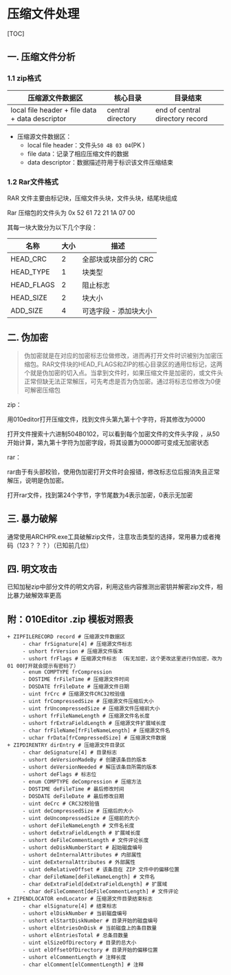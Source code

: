 # 压缩文件处理

[TOC]

## 一. 压缩文件分析

### 1.1 zip格式

| 压缩源文件数据区                                | 核心目录          | 目录结束                        |
| ----------------------------------------------- | ----------------- | ------------------------------- |
| local file header + file data + data descriptor | central directory | end of central directory record |

* 压缩源文件数据区：
  * local file header：文件头`50 4B 03 04`(PK  )
  * file data：记录了相应压缩文件的数据
  * data descriptor：数据描述符用于标识该文件压缩结束

### 1.2 Rar文件格式

RAR 文件主要由标记块，压缩文件头块，文件头块，结尾块组成

Rar 压缩包的文件头为 0x 52 61 72 21 1A 07 00

其每一块大致分为以下几个字段：

| 名称       | 大小 | 描述                  |
| ---------- | ---- | --------------------- |
| HEAD_CRC   | 2    | 全部块或块部分的 CRC  |
| HEAD_TYPE  | 1    | 块类型                |
| HEAD_FLAGS | 2    | 阻止标志              |
| HEAD_SIZE  | 2    | 块大小                |
| ADD_SIZE   | 4    | 可选字段 - 添加块大小 |



## 二. 伪加密

> 伪加密就是在对应的加密标志位做修改，进而再打开文件时识被别为加密压缩包。RAR文件块的HEAD_FLAGS和ZIP的核心目录区的通用位标记，这两个就是伪加密的切入点。当拿到文件时，如果压缩文件是加密的，或文件头正常但缺无法正常解压，可先考虑是否为伪加密。通过将标志位修改为0便可解密压缩包

zip：

用010editor打开压缩文件，找到文件头第九第十个字符，将其修改为0000

打开文件搜索十六进制504B0102，可以看到每个加密文件的文件头字段 ，从50开始计算，第九第十字符为加密字段，将其设置为0000即可变成无加密状态

rar：

rar由于有头部校验，使用伪加密打开文件时会报错，修改标志位后报消失且正常解压，说明是伪加密。

打开rar文件，找到第24个字节，字节尾数为4表示加密，0表示无加密

## 三. 暴力破解

通常使用ARCHPR.exe工具破解zip文件，注意攻击类型的选择，常用暴力或者掩码（123？？？）（已知前几位）

## 四. 明文攻击

已知加秘zip中部分文件的明文内容，利用这些内容推测出密钥并解密zip文件，相比暴力破解效率更高



## 附：010Editor .zip 模板对照表

 ```
 + ZIPFILERECORD record # 压缩源文件数据区
      - char frSignature[4] # 压缩源文件标志
      - ushort frVersion # 压缩源文件版本
      - ushort frFlags # 压缩源文件标志 （有无加密，这个更改这里进行伪加密，改为01 00打开就会提示有密码了）
      - enum COMPTYPE frCompression 
      - DOSTIME frFileTime # 压缩源文件时间
      - DOSDATE frFileDate # 压缩源文件日期
      - uint frCrc # 压缩源文件CRC32校验值
      - uint frCompressedSize # 压缩源文件压缩后大小
      - uint frUncompressedSize # 压缩源文件压缩前大小
      - ushort frFileNameLength # 压缩源文件名长度
      - ushort frExtraFieldLength # 压缩源文件扩展域长度
      - char frFileName[frFileNameLength] # 压缩源文件名
      - uchar frData[frCompressedSize] # 压缩源文件数据
 + ZIPDIRENTRY dirEntry # 压缩源文件目录区
      - char deSignature[4] # 目录标志
      - ushort deVersionMadeBy # 创建该条目的版本
      - ushort deVersionNeeded # 解压该条目所需的版本
      - ushort deFlags # 标志位 
      - enum COMPTYPE deCompression # 压缩方法
      - DOSTIME deFileTime # 最后修改时间
      - DOSDATE deFileDate # 最后修改日期
      - uint deCrc # CRC32校验值
      - uint deCompressedSize # 压缩后的大小
      - uint deUncompressedSize # 压缩前的大小
      - ushort deFileNameLength # 文件名长度
      - ushort deExtraFieldLength # 扩展域长度
      - ushort deFileCommentLength # 文件评论长度
      - ushort deDiskNumberStart # 起始磁盘编号
      - ushort deInternalAttributes # 内部属性
      - uint deExternalAttributes # 外部属性
      - uint deRelativeOffset # 该条目在 ZIP 文件中的偏移位置
      - char deFileName[deFileNameLength] # 文件名
      - char deExtraField[deExtraFieldLength] # 扩展域
      - char deFileComment[deFileCommentLength] # 文件评论
 + ZIPENDLOCATOR endLocator # 压缩源文件目录结束标志
      - char elSignature[4] # 结束标志
      - ushort elDiskNumber # 当前磁盘编号
      - ushort elStartDiskNumber # 目录开始的磁盘编号
      - ushort elEntriesOnDisk # 当前磁盘上的条目数量
      - ushort elEntriesTotal # 总条目数量
      - uint elSizeOfDirectory # 目录的总大小
      - uint elOffsetOfDirectory # 目录开始的偏移位置
      - ushort elCommentLength # 注释长度
      - char elComment[elCommentLength] # 注释
 ```

​    
